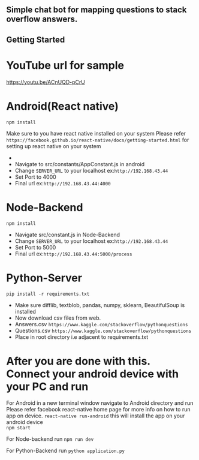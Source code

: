 ## Simple chat bot for mapping questions to stack overflow answers.

## Getting Started


# YouTube url for sample
https://youtu.be/ACnUQD-pCrU


# Android(React native)
`npm install`

Make sure to you have react native installed on your system
Please refer `https://facebook.github.io/react-native/docs/getting-started.html` for setting up react native on your system

- 
- Navigate to src/constants/AppConstant.js in android 
- Change `SERVER_URL` to your localhost ex:`http://192.168.43.44` 
- Set Port to 4000
- Final url ex:`http://192.168.43.44:4000`



# Node-Backend
`npm install`

- Navigate src/constant.js in Node-Backend
- Change `SERVER_URL` to your localhost ex:`http://192.168.43.44` 
- Set Port to 5000
- Final url ex:`http://192.168.43.44:5000/process`



# Python-Server
`pip install -r requirements.txt`


- Make sure difflib, textblob, pandas, numpy, sklearn, BeautifulSoup is installed
- Now download csv files from web. 
- Answers.csv `https://www.kaggle.com/stackoverflow/pythonquestions`
- Questions.csv `https://www.kaggle.com/stackoverflow/pythonquestions`
- Place in root directory i.e adjacent to requirements.txt

# After you are done with this. Connect your android device with your PC and run

For Android in a new terminal window navigate to Android directory and run
Please refer facebook react-native home page for more info on how to run app on device.
`react-native run-android` this will install the app on your android device  
`npm start`

For Node-backend run
`npm run dev`

For Python-Backend run
`python application.py`

